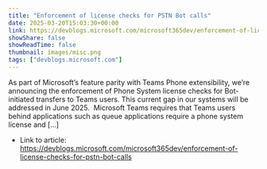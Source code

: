 ```yaml
---
title: "Enforcement of license checks for PSTN Bot calls"
date: 2025-03-20T15:03:30+00:00
link: https://devblogs.microsoft.com/microsoft365dev/enforcement-of-license-checks-for-pstn-bot-calls
showShare: false
showReadTime: false
thumbnail: images/misc.png
tags: ["devblogs.microsoft.com"]
---
```

As part of Microsoft’s feature parity with Teams Phone extensibility, we’re announcing the enforcement of Phone System license checks for Bot-initiated transfers to Teams users. This current gap in our systems will be addressed in June 2025.  Microsoft Teams requires that Teams users behind applications such as queue applications require a phone system license and […]

- Link to article: https://devblogs.microsoft.com/microsoft365dev/enforcement-of-license-checks-for-pstn-bot-calls